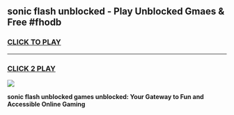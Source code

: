 
## sonic flash unblocked - Play Unblocked Gmaes & Free #fhodb
<h3>
<a href="https://news.freeplayer.one?title=sonic_flash_unblocked&ref=03M">CLICK TO PLAY</a></h3>
<hr>

<h3>
<a href="https://news.freeplayer.one?title=sonic_flash_unblocked&ref=03M">CLICK 2 PLAY</a>
  
</h3>

<a href="https://news.freeplayer.one?title=sonic_flash_unblocked&ref=03M"><img src="https://clearcache.store/games.png"></a>


**sonic flash unblocked games unblocked: Your Gateway to Fun and Accessible Online Gaming**
